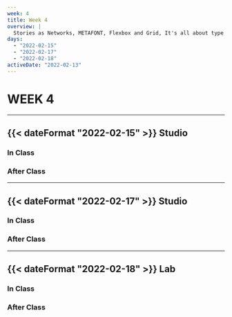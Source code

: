 ```yaml
---
week: 4
title: Week 4
overview: |
  Stories as Networks, METAFONT, Flexbox and Grid, It's all about type
days:
  - "2022-02-15"
  - "2022-02-17"
  - "2022-02-18"
activeDate: "2022-02-13"
---
```

# WEEK 4

---

## {{< dateFormat "2022-02-15" >}} Studio

### In Class

### After Class

---

## {{< dateFormat "2022-02-17" >}} Studio

### In Class

### After Class

---

## {{< dateFormat "2022-02-18" >}} Lab

### In Class

### After Class